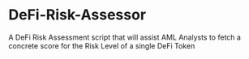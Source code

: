 # DeFi-Risk-Assessor
A DeFi Risk Assessment script that will assist AML Analysts to fetch a concrete score for the Risk Level of a single DeFi Token 
